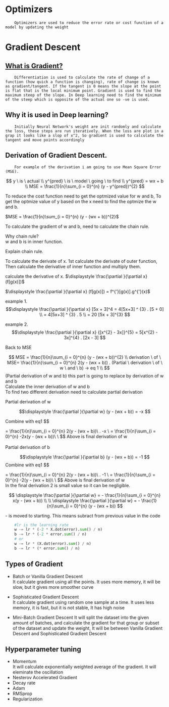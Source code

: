 # Optimizers
        Optimizers are used to reduce the error rate or cost function of a model by updating the weight

# Gradient Descent

## [What is Gradient?](!https://www.youtube.com/watch?v=Yu8Yv_izi3A&t=241s)
        Differentiation is used to calculate the rate of change of a function (how quick a function is changing), rate of change is known as gradient/tangent. If the tangent is 0 means the slope at the point is flat that is the local minimum point. Gradient is used to find the maximum steep of the slope. In Deep learning need to find the minimum of the steep which is opposite of the actual one so -ve is used.

## Why it is used in Deep learning?
        Initially Neural Network's weight are init randomly and calculate the loss, these steps are run iteratively. When the loss are plot in a grap it looks like a slop of x^2, So gradient is used to calculate the tangent and move points accordingly

## Derivation of Gradient Descent.
        For example of the derivation i am going to use Mean Square Error (MSE).
$$
y \  is \ actual \\  
y^{pred} \ is \ model \ going \ to find \\ 
y^{pred} = wx + b \\
MSE = \frac{1}{n}\sum_{i = 0}^{n} (y - y^{pred})^{2}
$$

To reduce the cost function need to get the optmized value for w and b, To get the optmize value of y based on the x need to find the optmize the w and b.

$MSE = \frac{1}{n}\sum_{i = 0}^{n} (y - (wx + b))^{2}$

To calculate the gradient of w and b, need to calculate the chain rule.

Why chain rule? \
 w and b is in inner function.

Explain chain rule. 

To calculate the derivate of x. 1st calculate the derivate of outer function, Then calculate the derivative of inner function and multiply them.

calculate the derivative of x. 
$\displaystyle \frac{\partial }{\partial x} (f[g(x)])$


$\displaystyle \frac{\partial }{\partial x} (f[g(x)]) =  f^{'}[g(x)].g^{'}(x)$  

example 1. 
$$\displaystyle \frac{\partial }{\partial x} [5x + 3]^4 =  4[5x+3] ^ {3} . [5 + 0] \\ 
= 4[5x+3] ^ {3} . 5  \\
= 20 [5x + 3]^{3}
$$

example 2. 
$$\displaystyle \frac{\partial }{\partial x} {[x^{2} - 3x]}^{5} =  5[x^{2} - 3x]^{4} . [2x - 3] $$

Back to MSE

$$
MSE = \frac{1}{n}\sum_{i = 0}^{n} (y - (wx + b))^{2} \\
derivation \ of \ MSE=  \frac{1}{n}\sum_{i = 0}^{n} 2(y - (wx + b)) . (Partial \ derivation \ of \ w \ and \ b) -> eq 1 \\
$$
(Partial derivation of w and b) this part is going to replace by derivation of w and b   
Calculate the inner derivation of w and b  
To find two different derivation need to calculate partial derivation  

Partial derivation of w

$$\displaystyle \frac{\partial }{\partial w} (y - (wx + b)) =  -x $$

Combine with eq1
$$

=  \frac{1}{n}\sum_{i = 0}^{n} 2(y - (wx + b))\ . -x \\
=  \frac{1}{n}\sum_{i = 0}^{n} -2x(y - (wx + b))\  \\
$$
Above is final derivation of w 
\
\
Partial derivation of b

$$\displaystyle \frac{\partial }{\partial b} (y - (wx + b)) =  -1 $$
Combine with eq1
$$

=  \frac{1}{n}\sum_{i = 0}^{n} 2(y - (wx + b))\ . -1 \\
=  \frac{1}{n}\sum_{i = 0}^{n} -2(y - (wx + b))\ \\
$$
Above is final derivation of w   
In the final derivation 2 is small value so it can be negligible.

$$
\displaystyle \frac{\partial }{\partial w} =  - \frac{1}{n}\sum_{i = 0}^{n} x(y - (wx + b)) \\
 \\
\displaystyle \frac{\partial }{\partial w} =   - \frac{1}{n}\sum_{i = 0}^{n} (y - (wx + b))
$$

\- is moved to starting. This means subract from previous value in the code

```python
    #lr is the learning rate
    w -= lr * (-2 * X.dot(error).sum() / n)
    b -= lr * (-2 * error.sum() / n)
    # or
    w -= lr * (X.dot(error).sum() / n)
    b -= lr * (* error.sum() / n)
```
## Types of Gradient
 - Batch or Vanilla Gradient Descent \
        It calculate gradient using all the points. It uses more memory, it will be slow, but it gives more smoother curve

 - Sophisticated Gradient Descent \
        It calculate gradient using random one sample at a time. It uses less memory, it is fast, but it is not stable, It has high noise

 - Mini-Batch Gradient Descent
        It will split the dataset into the given amount of batches, and calculate the gradient for that group or subset of the dataset and update the weight, It will be between Vanilla Gradient Descent and Sophisticated Gradient Descent

## Hyperparameter tuning
 - Momentum \
        It will calculate exponentially weighted average of the gradient. It will eleminate the oscillation
 - Nesterov Accelerated Gradient
 - Decay rate
 - Adam
 - RMSprop
 - Regularization
